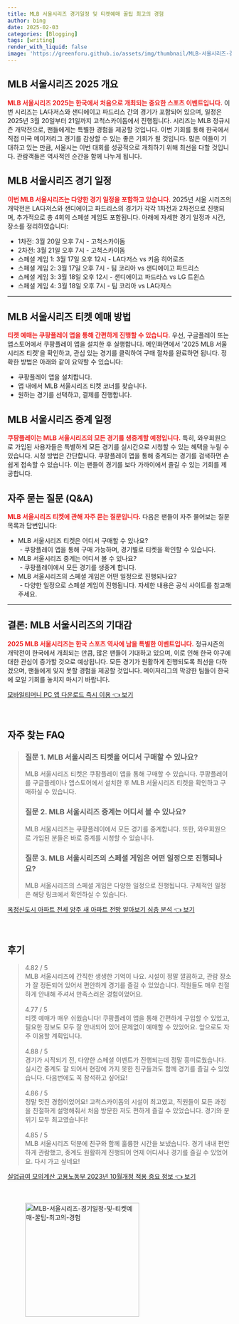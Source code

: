 ```yaml
---
title: MLB 서울시리즈 경기일정 및 티켓예매 꿀팁 최고의 경험
author: bing
date: 2025-02-03
categories: [Blogging]
tags: [writing]
render_with_liquid: false
image: 'https://greenforu.github.io/assets/img/thumbnail/MLB-서울시리즈-경기일정-및-티켓예매-꿀팁-최고의-경험.webp'
---
```



<h2 id='MLB_서울시리즈_2025'>MLB 서울시리즈 2025 개요</h2>

<p><b><span style="color: #ee2323;">MLB 서울시리즈 2025는 한국에서 처음으로 개최되는 중요한 스포츠 이벤트입니다.</span></b> 이번 시리즈는 LA다저스와 샌디에이고 파드리스 간의 경기가 포함되어 있으며, 일정은 2025년 3월 20일부터 21일까지 고척스카이돔에서 진행됩니다. 시리즈는 MLB 정규시즌 개막전으로, 팬들에게는 특별한 경험을 제공할 것입니다. 이번 기회를 통해 한국에서 직접 미국 메이저리그 경기를 감상할 수 있는 좋은 기회가 될 것입니다. 많은 이들이 기대하고 있는 만큼, 서울시는 이번 대회를 성공적으로 개최하기 위해 최선을 다할 것입니다. 관람객들은 역사적인 순간을 함께 나누게 됩니다.</p>

<h2 id='경기일정_상세'>MLB 서울시리즈 경기 일정</h2>

<p><b><span style="color: #ee2323;">이번 MLB 서울시리즈는 다양한 경기 일정을 포함하고 있습니다.</span></b> 2025년 서울 시리즈의 개막전은 LA다저스와 샌디에이고 파드리스의 경기가 각각 1차전과 2차전으로 진행되며, 추가적으로 총 4회의 스페셜 게임도 포함됩니다. 아래에 자세한 경기 일정과 시간, 장소를 정리하였습니다:</p>

<ul>
    <li>1차전: 3월 20일 오후 7시 - 고척스카이돔</li>
    <li>2차전: 3월 21일 오후 7시 - 고척스카이돔</li>
    <li>스페셜 게임 1: 3월 17일 오후 12시 - LA다저스 vs 키움 히어로즈</li>
    <li>스페셜 게임 2: 3월 17일 오후 7시 - 팀 코리아 vs 샌디에이고 파드리스</li>
    <li>스페셜 게임 3: 3월 18일 오후 12시 - 샌디에이고 파드라스 vs LG 트윈스</li>
    <li>스페셜 게임 4: 3월 18일 오후 7시 - 팀 코리아 vs LA다저스</li>
</ul>

<hr />

<h2 id='티켓_예매_방법'>MLB 서울시리즈 티켓 예매 방법</h2>

<p><b><span style="color: #ee2323;">티켓 예매는 쿠팡플레이 앱을 통해 간편하게 진행할 수 있습니다.</span></b> 우선, 구글플레이 또는 앱스토어에서 쿠팡플레이 앱을 설치한 후 실행합니다. 메인화면에서 '2025 MLB 서울시리즈 티켓'을 확인하고, 관심 있는 경기를 클릭하여 구매 절차를 완료하면 됩니다. 정확한 방법은 아래와 같이 요약할 수 있습니다:</p>

<ul>
    <li>쿠팡플레이 앱을 설치합니다.</li>
    <li>앱 내에서 MLB 서울시리즈 티켓 코너를 찾습니다.</li>
    <li>원하는 경기를 선택하고, 결제를 진행합니다.</li>
</ul>

<h2 id='중계_일정'>MLB 서울시리즈 중계 일정</h2>

<p><b><span style="color: #ee2323;">쿠팡플레이는 MLB 서울시리즈의 모든 경기를 생중계할 예정입니다.</span></b> 특히, 와우회원으로 가입된 사용자들은 특별하게 모든 경기를 실시간으로 시청할 수 있는 혜택을 누릴 수 있습니다. 시청 방법은 간단합니다. 쿠팡플레이 앱을 통해 중계되는 경기를 검색하면 손쉽게 접속할 수 있습니다. 이는 팬들이 경기를 보다 가까이에서 즐길 수 있는 기회를 제공합니다.</p>

<h2 id='자주_묻는_질문'>자주 묻는 질문 (Q&A)</h2>

<p><b><span style="color: #ee2323;">MLB 서울시리즈 티켓에 관해 자주 묻는 질문입니다.</span></b> 다음은 팬들이 자주 물어보는 질문 목록과 답변입니다:</p>

<ul>
    <li>MLB 서울시리즈 티켓은 어디서 구매할 수 있나요? <br> - 쿠팡플레이 앱을 통해 구매 가능하며, 경기별로 티켓을 확인할 수 있습니다.</li>
    <li>MLB 서울시리즈 중계는 어디서 볼 수 있나요? <br> - 쿠팡플레이에서 모든 경기를 생중계 합니다.</li>
    <li>MLB 서울시리즈의 스페셜 게임은 어떤 일정으로 진행되나요? <br> - 다양한 일정으로 스페셜 게임이 진행됩니다. 자세한 내용은 공식 사이트를 참고해 주세요.</li>
</ul>

<hr />

<h2 id='결론'>결론: MLB 서울시리즈의 기대감</h2>

<p><b><span style="color: #ee2323;">2025 MLB 서울시리즈는 한국 스포츠 역사에 남을 특별한 이벤트입니다.</span></b> 정규시즌의 개막전이 한국에서 개최되는 만큼, 많은 팬들이 기대하고 있으며, 이로 인해 한국 야구에 대한 관심이 증가할 것으로 예상됩니다. 모든 경기가 원활하게 진행되도록 최선을 다하겠으며, 팬들에게 잊지 못할 경험을 제공할 것입니다. 메이저리그의 막강한 팀들이 한국에 모일 기회를 놓치지 마시기 바랍니다.</p>


<p><a class="click-button" title="모바일티머니 PC 앱 다운로드 즉시 이용" href="https://greenforu.github.io/posts/%EB%AA%A8%EB%B0%94%EC%9D%BC%ED%8B%B0%EB%A8%B8%EB%8B%88-PC-%EC%95%B1-%EB%8B%A4%EC%9A%B4%EB%A1%9C%EB%93%9C-%EC%A6%89%EC%8B%9C-%EC%9D%B4%EC%9A%A9/" rel="dofollow">모바일티머니 PC 앱 다운로드 즉시 이용 👈 보기</a></p><br>
<h2 id='자주_찾는_FAQ'>자주 찾는 FAQ</h2>
<div itemscope="" itemtype="https://schema.org/FAQPage"> 
<blockquote> 
<div itemscope="" itemprop="mainEntity" itemtype="https://schema.org/Question"> 
<h3 itemprop="name">질문 1. MLB 서울시리즈 티켓을 어디서 구매할 수 있나요?</h3> 
<div itemscope="" itemprop="acceptedAnswer" itemtype="https://schema.org/Answer"> 
<span itemprop="text"> 
<p>MLB 서울시리즈 티켓은 쿠팡플레이 앱을 통해 구매할 수 있습니다. 쿠팡플레이를 구글플레이나 앱스토어에서 설치한 후 MLB 서울시리즈 티켓을 확인하고 구매하실 수 있습니다.</p> 
</span> 
</div> 
</div> 

<div itemscope="" itemprop="mainEntity" itemtype="https://schema.org/Question"> 
<h3 itemprop="name">질문 2. MLB 서울시리즈 중계는 어디서 볼 수 있나요?</h3> 
<div itemscope="" itemprop="acceptedAnswer" itemtype="https://schema.org/Answer"> 
<span itemprop="text"> 
<p>MLB 서울시리즈는 쿠팡플레이에서 모든 경기를 중계합니다. 또한, 와우회원으로 가입된 분들은 바로 중계를 시청할 수 있습니다.</p> 
</span> 
</div> 
</div> 

<div itemscope="" itemprop="mainEntity" itemtype="https://schema.org/Question"> 
<h3 itemprop="name">질문 3. MLB 서울시리즈의 스페셜 게임은 어떤 일정으로 진행되나요?</h3> 
<div itemscope="" itemprop="acceptedAnswer" itemtype="https://schema.org/Answer"> 
<span itemprop="text"> 
<p>MLB 서울시리즈의 스페셜 게임은 다양한 일정으로 진행됩니다. 구체적인 일정은 해당 링크에서 확인하실 수 있습니다.</p> 
</span> 
</div> 
</div> 
</blockquote> 
</div>
<p><a class="click-button" title="옥정신도시 아파트 전세 양주 새 아파트 전망 알아보기 심층 분석" href="https://greenforu.github.io/posts/%EC%98%A5%EC%A0%95%EC%8B%A0%EB%8F%84%EC%8B%9C-%EC%95%84%ED%8C%8C%ED%8A%B8-%EC%A0%84%EC%84%B8-%EC%96%91%EC%A3%BC-%EC%83%88-%EC%95%84%ED%8C%8C%ED%8A%B8-%EC%A0%84%EB%A7%9D-%EC%95%8C%EC%95%84%EB%B3%B4%EA%B8%B0-%EC%8B%AC%EC%B8%B5-%EB%B6%84%EC%84%9D/" rel="dofollow">옥정신도시 아파트 전세 양주 새 아파트 전망 알아보기 심층 분석 👈 보기</a></p><br>
<h2 id='후기'>후기</h2>
<div itemscope itemtype="https://schema.org/Product">
  <blockquote>
  <div itemprop="review" itemscope itemtype="https://schema.org/Review">
      <div itemprop="reviewRating" itemscope itemtype="https://schema.org/Rating"> <span itemprop="ratingValue">4.82</span> / <span itemprop="bestRating">5</span> </div>
      <span itemprop="reviewBody">MLB 서울시리즈에 간직한 생생한 기억이 나요. 시설이 정말 깔끔하고, 관람 장소가 잘 정돈되어 있어서 편안하게 경기를 즐길 수 있었습니다. 직원들도 매우 친절하게 안내해 주셔서 만족스러운 경험이었어요.</span>
  </div>
  <br>
  <div itemprop="review" itemscope itemtype="https://schema.org/Review">
      <div itemprop="reviewRating" itemscope itemtype="https://schema.org/Rating"> <span itemprop="ratingValue">4.77</span> / <span itemprop="bestRating">5</span> </div>
      <span itemprop="reviewBody">티켓 예매가 매우 쉬웠습니다! 쿠팡플레이 앱을 통해 간편하게 구입할 수 있었고, 필요한 정보도 모두 잘 안내되어 있어 문제없이 예매할 수 있었어요. 앞으로도 자주 이용할 계획입니다.</span>
  </div>
  <br>
  <div itemprop="review" itemscope itemtype="https://schema.org/Review">
      <div itemprop="reviewRating" itemscope itemtype="https://schema.org/Rating"> <span itemprop="ratingValue">4.88</span> / <span itemprop="bestRating">5</span> </div>
      <span itemprop="reviewBody">경기가 시작되기 전, 다양한 스페셜 이벤트가 진행되는데 정말 흥미로웠습니다. 실시간 중계도 잘 되어서 현장에 가지 못한 친구들과도 함께 경기를 즐길 수 있었습니다. 다음번에도 꼭 참석하고 싶어요!</span>
  </div>
  <br>
  <div itemprop="review" itemscope itemtype="https://schema.org/Review">
      <div itemprop="reviewRating" itemscope itemtype="https://schema.org/Rating"> <span itemprop="ratingValue">4.86</span> / <span itemprop="bestRating">5</span> </div>
      <span itemprop="reviewBody">정말 멋진 경험이었어요! 고척스카이돔의 시설이 최고였고, 직원들이 모든 과정을 친절하게 설명해줘서 처음 방문한 저도 편하게 즐길 수 있었습니다. 경기와 분위기 모두 최고였습니다!</span>
  </div>
  <br>
  <div itemprop="review" itemscope itemtype="https://schema.org/Review">
      <div itemprop="reviewRating" itemscope itemtype="https://schema.org/Rating"> <span itemprop="ratingValue">4.85</span> / <span itemprop="bestRating">5</span> </div>
      <span itemprop="reviewBody">MLB 서울시리즈 덕분에 친구와 함께 훌륭한 시간을 보냈습니다. 경기 내내 편안하게 관람했고, 중계도 원활하게 진행되어 언제 어디서나 경기를 즐길 수 있었어요. 다시 가고 싶네요!</span>
  </div>
  </blockquote>
</div>
<p><a class="click-button" title="실업급여 모의계산 고용노동부 2023년 10월개정 적용 중요 정보" href="https://greenforu.github.io/posts/%EC%8B%A4%EC%97%85%EA%B8%89%EC%97%AC-%EB%AA%A8%EC%9D%98%EA%B3%84%EC%82%B0-%EA%B3%A0%EC%9A%A9%EB%85%B8%EB%8F%99%EB%B6%80-2023%EB%85%84-10%EC%9B%94%EA%B0%9C%EC%A0%95-%EC%A0%81%EC%9A%A9-%EC%A4%91%EC%9A%94-%EC%A0%95%EB%B3%B4/" rel="dofollow">실업급여 모의계산 고용노동부 2023년 10월개정 적용 중요 정보 👈 보기</a></p><br>
<figure class="image"><img src="https://greenforu.github.io/assets/img/thumbnail/MLB-서울시리즈-경기일정-및-티켓예매-꿀팁-최고의-경험.webp" alt="MLB-서울시리즈-경기일정-및-티켓예매-꿀팁-최고의-경험" width="256" height="256"></figure>